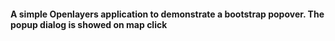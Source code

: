 #### A simple Openlayers application to demonstrate a bootstrap popover. The popup dialog is showed on map click
